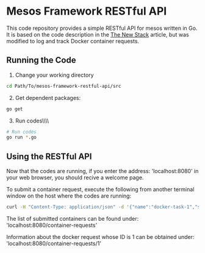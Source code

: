 # Mesos Framework RESTful API

This code repository provides a simple RESTful API for mesos written in Go. It is based on the code description in the [The New Stack](http://thenewstack.io/make-a-restful-json-api-go/) article, but was modified to log and track Docker container requests.


## Running the Code
1. Change your working directory
```sh
cd Path/To/mesos-framework-restful-api/src
```
2. Get dependent packages:
```sh
go get
```
3. Run codes\\\\\\\\

```sh
# Run codes
go run *.go
```

## Using the RESTful API
Now that the codes are running, if you enter the address: 'localhost:8080' in your web browser, you should recive a welcome page. 

To submit a container request, execute the following from another terminal window on the host where the codes are running:
```sh
curl -H "Content-Type: application/json" -d '{"name":"docker-task-1","status":"submitted", "cpus":1.5, "mem":256}' http://localhost:8080/container-requests
```

The list of submitted containers can be found under: 'localhost:8080/container-requests'

Information about the docker request whose ID is 1 can be obtained under: 'localhost:8080/container-requests/1'
 


